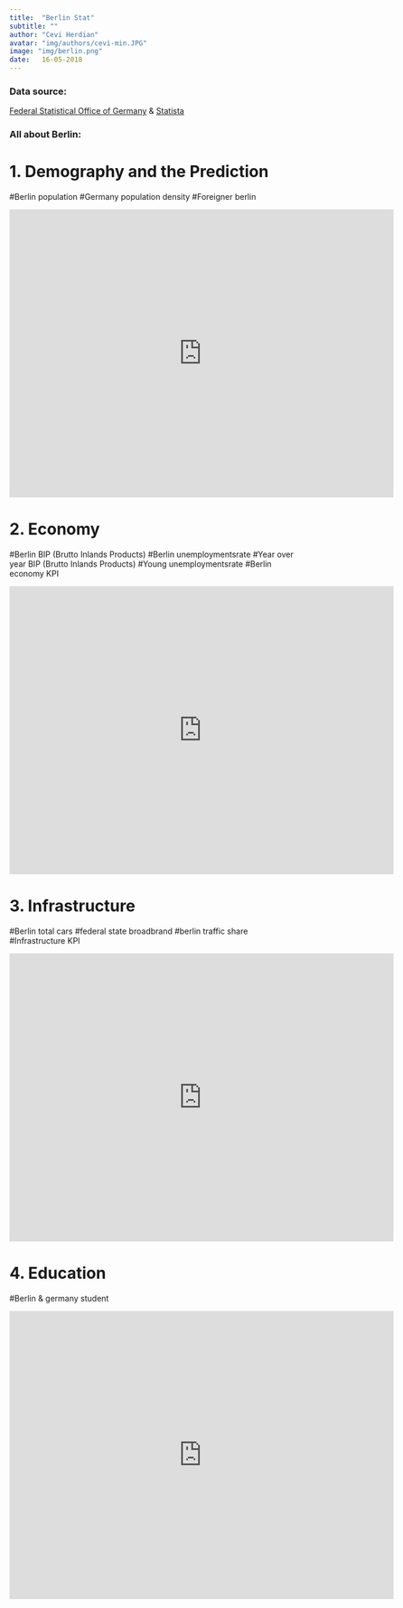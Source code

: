 ```yaml
---
title:  "Berlin Stat"
subtitle: ""
author: "Cevi Herdian"
avatar: "img/authors/cevi-min.JPG"
image: "img/berlin.png"
date:   16-05-2018
---
```



### Data source:


 [Federal Statistical Office of Germany](https://www.destatis.de/EN/Homepage.html) & [Statista](https://www.statista.com/)

 


### All about Berlin:

# 1. Demography and the Prediction 
 
 #Berlin population
 #Germany population density
 #Foreigner berlin
 

<iframe width="680" height="510" src="https://app.powerbi.com/view?r=eyJrIjoiN2I3OWJlMmYtM2MxMi00N2ZjLTkyMWEtODQxODM0MDA5OWJkIiwidCI6IjU3NTMyN2Q0LTBmNGMtNGI5ZS1hNzE4LWQwOTViMWMyMzdiNSIsImMiOjh9" frameborder="0" allowFullScreen="true"></iframe>


# 2. Economy

#Berlin BIP (Brutto Inlands Products)
#Berlin unemploymentsrate
#Year over year BIP (Brutto Inlands Products)
#Young unemploymentsrate
#Berlin economy KPI


<iframe width="680" height="510" src="https://app.powerbi.com/view?r=eyJrIjoiYzQ1NjFjMDMtZDRmNS00MTEzLThmYTctODUzZmNlODg5NGI1IiwidCI6IjU3NTMyN2Q0LTBmNGMtNGI5ZS1hNzE4LWQwOTViMWMyMzdiNSIsImMiOjh9" frameborder="0" allowFullScreen="true"></iframe>


# 3. Infrastructure

#Berlin total cars
#federal state broadbrand 
#berlin traffic share
#Infrastructure KPI


<iframe width="680" height="510" src="https://app.powerbi.com/view?r=eyJrIjoiZDEzNDM0ZmQtMmU4Ni00ZmY5LTk5Y2ItNjVlMjU4MGExODRhIiwidCI6IjU3NTMyN2Q0LTBmNGMtNGI5ZS1hNzE4LWQwOTViMWMyMzdiNSIsImMiOjh9" frameborder="0" allowFullScreen="true"></iframe>

# 4. Education

#Berlin & germany student

<iframe width="680" height="510" src="https://app.powerbi.com/view?r=eyJrIjoiNGZhZGNlMDEtMDY1MS00Njg2LTk1OGItZTRiOTJjNmU4OTk5IiwidCI6IjU3NTMyN2Q0LTBmNGMtNGI5ZS1hNzE4LWQwOTViMWMyMzdiNSIsImMiOjh9" frameborder="0" allowFullScreen="true"></iframe>





